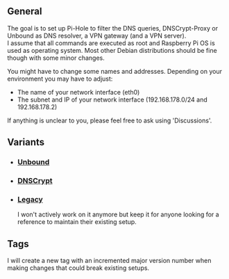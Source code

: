 ## General
The goal is to set up Pi-Hole to filter the DNS queries, DNSCrypt-Proxy or Unbound as DNS resolver, a VPN gateway (and a VPN server).  
I assume that all commands are executed as root and Raspberry Pi OS is used as operating system. Most other Debian distributions should be fine though with some minor changes.

You might have to change some names and addresses. Depending on your environment you may have to adjust:
- The name of your network interface (eth0)
- The subnet and IP of your network interface (192.168.178.0/24 and 192.168.178.2)

If anything is unclear to you, please feel free to ask using 'Discussions'.

## Variants

- ### [Unbound](unbound/guide/main.md)

- ### [DNSCrypt](dnscrypt/guide/main.md)

- ### [Legacy](legacy/main.md)
  I won't actively work on it anymore but keep it for anyone looking for a reference to maintain their existing setup.

## Tags
I will create a new tag with an incremented major version number when making changes that could break existing setups.
